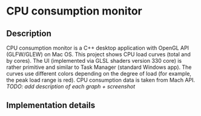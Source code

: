 # CPU consumption monitor

## Description

CPU consumption monitor is a C++ desktop application with OpenGL API (GLFW/GLEW) on Mac OS. This project shows CPU load curves (total and by cores). The UI (implemented via GLSL shaders version 330 core) is rather primitive and similar to Task Manager (standard Windows app). The curves use different colors depending on the degree of load (for example, the peak load range is red). CPU consumption data is taken from Mach API. *TODO: add description of each graph + screenshot*

## Implementation details

